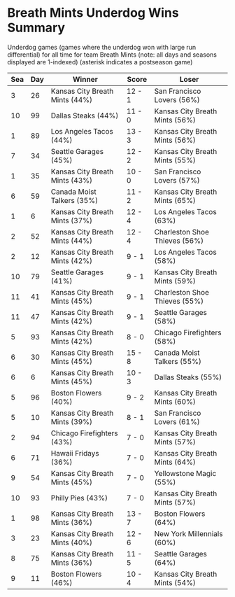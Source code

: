 # Breath Mints Underdog Wins Summary



Underdog games (games where the underdog won with large run differential) for all time for team Breath Mints (note: all days and seasons displayed are 1-indexed) (asterisk indicates a postseason game)


| Sea | Day | Winner | Score | Loser | 
| ------ |------ |------ |------ |------ |
| 3 | 26 | Kansas City Breath Mints (44%) | 12 - 1 | San Francisco Lovers (56%) | 
| 10 | 99 | Dallas Steaks (44%) | 11 - 0 | Kansas City Breath Mints (56%) | 
| 1 | 89 | Los Angeles Tacos (44%) | 13 - 3 | Kansas City Breath Mints (56%) | 
| 7 | 34 | Seattle Garages (45%) | 12 - 2 | Kansas City Breath Mints (55%) | 
| 1 | 35 | Kansas City Breath Mints (43%) | 10 - 0 | San Francisco Lovers (57%) | 
| 6 | 59 | Canada Moist Talkers (35%) | 11 - 2 | Kansas City Breath Mints (65%) | 
| 1 | 6 | Kansas City Breath Mints (37%) | 12 - 4 | Los Angeles Tacos (63%) | 
| 2 | 52 | Kansas City Breath Mints (44%) | 12 - 4 | Charleston Shoe Thieves (56%) | 
| 2 | 12 | Kansas City Breath Mints (42%) | 9 - 1 | Los Angeles Tacos (58%) | 
| 10 | 79 | Seattle Garages (41%) | 9 - 1 | Kansas City Breath Mints (59%) | 
| 11 | 41 | Kansas City Breath Mints (45%) | 9 - 1 | Charleston Shoe Thieves (55%) | 
| 11 | 47 | Kansas City Breath Mints (42%) | 9 - 1 | Seattle Garages (58%) | 
| 5 | 93 | Kansas City Breath Mints (42%) | 8 - 0 | Chicago Firefighters (58%) | 
| 6 | 30 | Kansas City Breath Mints (45%) | 15 - 8 | Canada Moist Talkers (55%) | 
| 6 | 6 | Kansas City Breath Mints (45%) | 10 - 3 | Dallas Steaks (55%) | 
| 5 | 96 | Boston Flowers (40%) | 9 - 2 | Kansas City Breath Mints (60%) | 
| 5 | 10 | Kansas City Breath Mints (39%) | 8 - 1 | San Francisco Lovers (61%) | 
| 2 | 94 | Chicago Firefighters (43%) | 7 - 0 | Kansas City Breath Mints (57%) | 
| 6 | 71 | Hawaii Fridays (36%) | 7 - 0 | Kansas City Breath Mints (64%) | 
| 9 | 54 | Kansas City Breath Mints (45%) | 7 - 0 | Yellowstone Magic (55%) | 
| 10 | 93 | Philly Pies (43%) | 7 - 0 | Kansas City Breath Mints (57%) | 
| 1 | 98 | Kansas City Breath Mints (36%) | 13 - 7 | Boston Flowers (64%) | 
| 3 | 23 | Kansas City Breath Mints (40%) | 12 - 6 | New York Millennials (60%) | 
| 8 | 75 | Kansas City Breath Mints (36%) | 11 - 5 | Seattle Garages (64%) | 
| 9 | 11 | Boston Flowers (46%) | 10 - 4 | Kansas City Breath Mints (54%) | 


